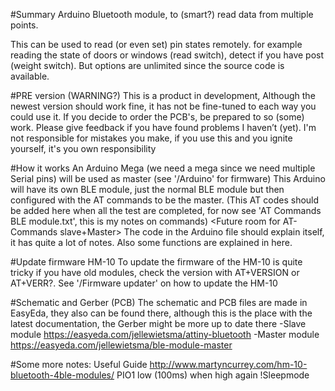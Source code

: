 #Summary
Arduino Bluetooth module, to (smart?) read data from multiple points.

This can be used to read (or even set) pin states remotely. for example reading the state of doors or windows (read switch), detect if you have post (weight switch). But options are unlimited since the source code is available.

#PRE version (WARNING?)
This is a product in development, Although the newest version should work fine, it has not be fine-tuned to each way you could use it. 
If you decide to order the PCB's, be prepared to so (some) work. Please give feedback if you have found problems I haven’t (yet).
I'm not responsible for mistakes you make, if you use this and you ignite yourself, it's you own responsibility

#How it works
An Arduino Mega (we need a mega since we need multiple Serial pins) will be used as master (see '/Arduino' for firmware)
This Arduino will have its own BLE module, just the normal BLE module but then configured with the AT commands to be the master. 
(This AT codes should be added here when all the test are completed, for now see 'AT Commands BLE module.txt', this is my notes on commands)
<Future room for AT-Commands slave+Master>
The code in the Arduino file should explain itself, it has quite a lot of notes. Also some functions are explained in here.

#Update firmware HM-10
To update the firmware of the HM-10 is quite tricky if you have old modules, check the version with AT+VERSION or AT+VERR?.
See '/Firmware updater' on how to update the HM-10

#Schematic and Gerber (PCB)
The schematic and PCB files are made in EasyEda, they also can be found there, although this is the place with the latest documentation, the Gerber might be more up to date there
-Slave module
https://easyeda.com/jellewietsma/attiny-bluetooth
-Master module
https://easyeda.com/jellewietsma/ble-module-master

#Some more notes:
Useful Guide http://www.martyncurrey.com/hm-10-bluetooth-4ble-modules/
PIO1 low (100ms) when high again !Sleepmode
